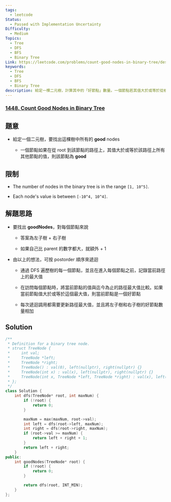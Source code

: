 ```yaml
---
tags:
  - leetcode
Status:
  - Passed with Implementation Uncertainty
Difficulty:
  - Medium
Topics:
  - Tree
  - DFS
  - BFS
  - Binary Tree
Link: https://leetcode.com/problems/count-good-nodes-in-binary-tree/description/
keywords:
  - Tree
  - DFS
  - BFS
  - Binary Tree
description: 給定一棵二元樹，計算其中的「好節點」數量。一個節點若其值大於或等於從根節點到該節點路徑上所有節點的值，則視為好節點。方法是透過深度優先搜索（DFS），在遍歷每個節點時更新當前路徑上的最大值，並判斷每個節點是否為好節點。這個過程中，左右子樹的好節點數相加，得出總數
---
```

### **[1448\. Count Good Nodes in Binary Tree](https://leetcode.com/problems/count-good-nodes-in-binary-tree/)**

## 題意

- 給定一個二元樹，要找出這棵樹中所有的 **good** nodes

   - 一個節點如果在從 root 到該節點的路徑上，其值大於或等於該路徑上所有其他節點的值，則該節點為 **good**

## 限制

- The number of nodes in the binary tree is in the range `[1, 10^5]`.

- Each node's value is between `[-10^4, 10^4]`.

## **解題思路**

- 要找出 **goodNodes**，對每個節點來說

   - 答案為左子樹 + 右子樹

   - 如果自己比 parent 的數字都大，就額外 + 1

- 由以上的想法，可按 postorder 順序來遞迴

   - 通過 DFS 遍歷樹的每一個節點，並且在進入每個節點之前，記錄當前路徑上的最大值

   - 在訪問每個節點時，將當前節點的值與迄今為止的路徑最大值比較。如果當前節點值大於或等於這個最大值，則當前節點是一個好節點

   - 每次遞迴調用都需要更新路徑最大值，並且將左子樹和右子樹的好節點數量相加

## Solution

```cpp
/**
 * Definition for a binary tree node.
 * struct TreeNode {
 *     int val;
 *     TreeNode *left;
 *     TreeNode *right;
 *     TreeNode() : val(0), left(nullptr), right(nullptr) {}
 *     TreeNode(int x) : val(x), left(nullptr), right(nullptr) {}
 *     TreeNode(int x, TreeNode *left, TreeNode *right) : val(x), left(left), right(right) {}
 * };
 */
class Solution {
    int dfs(TreeNode* root, int maxNum) {
        if (!root) {
            return 0;
        }

        maxNum = max(maxNum, root->val);
        int left = dfs(root->left, maxNum);
        int right = dfs(root->right, maxNum);
        if (root->val >= maxNum) {
            return left + right + 1;
        }
        return left + right;
    }
public:
    int goodNodes(TreeNode* root) {
        if (!root) {
            return 0;
        }

        return dfs(root, INT_MIN);
    }
};
```